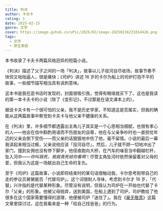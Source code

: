 ```yaml
---
title: 判决
author: 卡夫卡
rating: 3
date: 2025-02-15
genre: 文学
cover: https://image.guhub.cn/uPic/2025/02/image-20250216231814426.png
tags:
  - 文学
  - 原生家庭
---
```


本书收录了卡夫卡两篇风格迥异的短篇小说。

《判决》描述了父子之间的一场「判决」，故事以儿子投河自尽收场，故事节奏不快但又咄咄逼人，很是痛快；《司炉》讲述 16 岁的卡尔为船上的司炉打抱不平的故事，一些细节描写相当具有讽刺意味。

这本书是我在逛书店时发现的，封面很吸引我，觉得有眼缘就买下了。这也是我读的第一本卡夫卡的小说（除了《变形记》，不过那是在语文课本上的）。

据说卡夫卡有一个很可怕的父亲，我不是历史学家，不知道这是否属实，但我的确能从这两篇故事中察觉到卡夫卡与他父亲不健康的关系。

在《判决》里，许多细节都透露出主角儿子其实是一个心思相当细腻，也很有孝心的人——他会在信中斟酌用语而不伤朋友的自尊，他在与父亲争吵时也一直担忧年迈的父亲会倒下受伤——而父亲的话狠狠地中伤了他，毫不留情。小说的最后一幕我读起来相当过瘾，父亲说他应该「投河自尽」，然后，儿子就不顾一切地冲出了家门，撞到女佣也没有停下脚步，他径直跑向大桥，在汽车的噪音当中翻越栏杆，坠入河中——*你叫我死，我就真死给你看啊*！尽管主角坠河时依然保留着对父母的爱，但我认为这是一场献出自己生命的复仇。

至于《司炉》这篇故事，小说即将结束时的某句话很触动我，卡尔思考刚带自己的走的参议员舅舅能否「代替司炉」。这个词很耐人寻味，考虑到卡尔才 16 岁，「代替」兴许指的是代替某种形象。尽管没有说明，但我认为司炉在一开始也代替了卡尔「父亲」的形象。他被父母抛弃，送到美国，在船上遇到了司炉，司炉教给了他很多在这个国家需要懂得的道理，他便被司炉「迷住了」。我在《[毫无敬意](/posts/毫无敬意/)》这篇文章里探讨过，这在我看来是一种「给自己找爸爸」的行为。